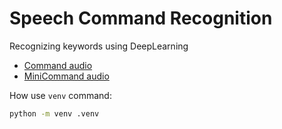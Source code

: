 # Speech Command Recognition

Recognizing keywords using DeepLearning

- [Command audio](https://ai.googleblog.com/2017/08/launching-speech-commands-dataset.html)
- [MiniCommand audio](http://storage.googleapis.com/download.tensorflow.org/data/mini_speech_commands.zip)

How use `venv` command:

```bash
python -m venv .venv
```
